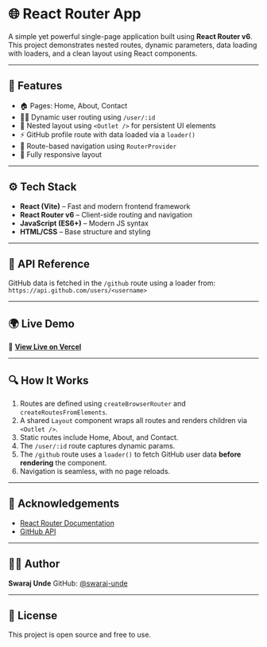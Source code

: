 # 🌐 React Router App

A simple yet powerful single-page application built using **React Router v6**. This project demonstrates nested routes, dynamic parameters, data loading with loaders, and a clean layout using React components.

---

## 🚀 Features

- 🏠 Pages: Home, About, Contact
- 🧑‍💻 Dynamic user routing using `/user/:id`
- 🔄 Nested layout using `<Outlet />` for persistent UI elements
- ⚡ GitHub profile route with data loaded via a `loader()`
- 🎯 Route-based navigation using `RouterProvider`
- 📱 Fully responsive layout

---

## ⚙️ Tech Stack

- **React (Vite)** – Fast and modern frontend framework
- **React Router v6** – Client-side routing and navigation
- **JavaScript (ES6+)** – Modern JS syntax
- **HTML/CSS** – Base structure and styling

---

## 🔗 API Reference

GitHub data is fetched in the `/github` route using a loader from:
`https://api.github.com/users/<username>`

---

## 🌍 Live Demo

🔗 **[View Live on Vercel](#)**

---

## 🔍 How It Works

1. Routes are defined using `createBrowserRouter` and `createRoutesFromElements`.
2. A shared `Layout` component wraps all routes and renders children via `<Outlet />`.
3. Static routes include Home, About, and Contact.
4. The `/user/:id` route captures dynamic params.
5. The `/github` route uses a `loader()` to fetch GitHub user data **before rendering** the component.
6. Navigation is seamless, with no page reloads.

---

## 🙌 Acknowledgements

- [React Router Documentation](https://reactrouter.com/en/main)
- [GitHub API](https://api.github.com)

---

## 👨‍💻 Author

**Swaraj Unde**
GitHub: [@swaraj-unde](https://github.com/swaraj-unde)

---

## 📄 License

This project is open source and free to use.
